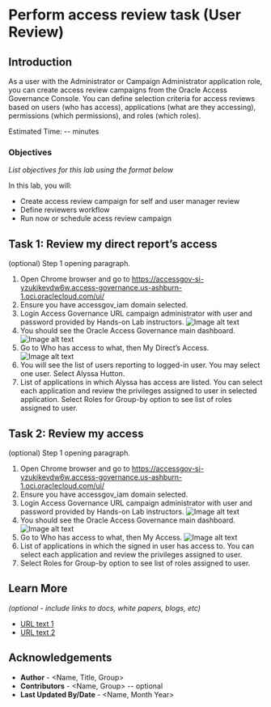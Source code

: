 # Perform access review task (User Review)

## Introduction

As a user with the Administrator or Campaign Administrator application role, you can create access review campaigns from the Oracle Access Governance Console. You can define selection criteria for access reviews based on users (who has access), applications (what are they accessing), permissions (which permissions), and roles (which roles).

Estimated Time: -- minutes

### Objectives

*List objectives for this lab using the format below*

In this lab, you will:
* Create access review campaign for self and user manager review
* Define reviewers workflow
* Run now or schedule acess review campaign


## Task 1: Review my direct report’s access

(optional) Step 1 opening paragraph.

1. Open Chrome browser and go to https://accessgov-si-yzukikevdw6w.access-governance.us-ashburn-1.oci.oraclecloud.com/ui/
2. Ensure you have accessgov_iam domain selected.
3. Login Access Governance URL campaign administrator with user and password provided by Hands-on Lab instructors.
	![Image alt text](images/LiveLabs-AG-1-logon.png)
4. You should see the Oracle Access Governance main dashboard.
  ![Image alt text](images/LiveLabs-AG-2-homepage.png)
5. Go to Who has access to what, then My Direct’s Access.
  ![Image alt text](images/LiveLabs-AG-3-createcampaign.png)
6. You will see the list of users reporting to logged-in user. You may select one user. Select Alyssa Hutton.
7. List of applications in which Alyssa has access are listed. You can select each application and review the privileges assigned to user in selected application. Select Roles for Group-by option to see list of roles assigned to user.

## Task 2: Review my access

(optional) Step 1 opening paragraph.

1. Open Chrome browser and go to https://accessgov-si-yzukikevdw6w.access-governance.us-ashburn-1.oci.oraclecloud.com/ui/
2. Ensure you have accessgov_iam domain selected.
3. Login Access Governance URL campaign administrator with user and password provided by Hands-on Lab instructors.
	![Image alt text](images/LiveLabs-AG-1-logon.png)
4. You should see the Oracle Access Governance main dashboard.
  ![Image alt text](images/LiveLabs-AG-2-homepage.png)
5. Go to Who has access to what, then My Access.
  ![Image alt text](images/LiveLabs-AG-3-createcampaign.png)
6. List of applications in which the signed in user has access to. You can select each application and review the privileges assigned to user.
7. Select Roles for Group-by option to see list of roles assigned to user.

## Learn More

*(optional - include links to docs, white papers, blogs, etc)*

* [URL text 1](http://docs.oracle.com)
* [URL text 2](http://docs.oracle.com)

## Acknowledgements
* **Author** - <Name, Title, Group>
* **Contributors** -  <Name, Group> -- optional
* **Last Updated By/Date** - <Name, Month Year>
